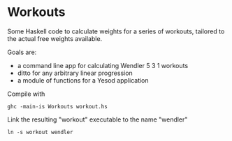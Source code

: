 Workouts
========

Some Haskell code to calculate weights for a series of workouts, tailored to the actual free weights available.

Goals are:

- a command line app for calculating Wendler 5 3 1 workouts
- ditto for any arbitrary linear progression
- a module of functions for a Yesod application

Compile with

    ghc -main-is Workouts workout.hs

Link the resulting "workout" executable to the name "wendler"

    ln -s workout wendler
